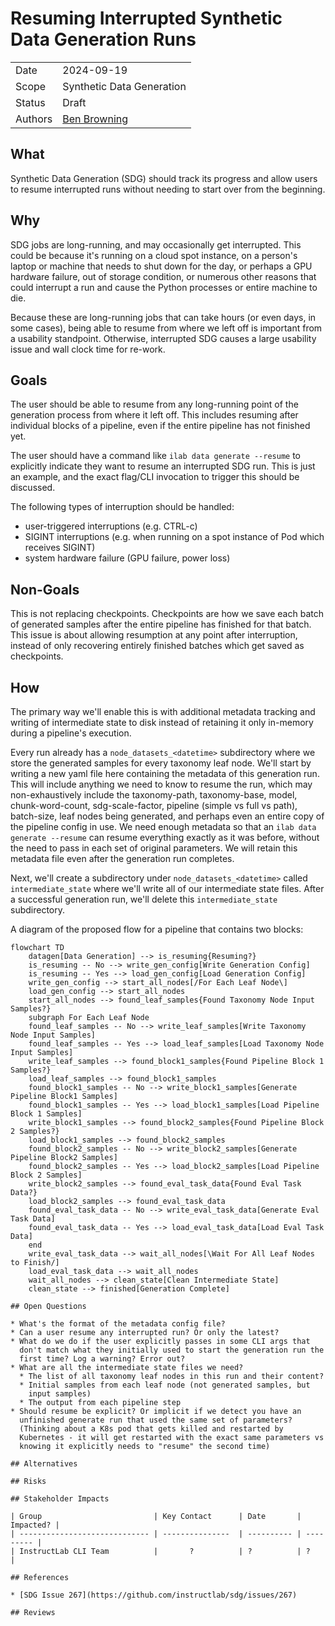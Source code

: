 # Resuming Interrupted Synthetic Data Generation Runs

|                |            |
| -------------- | ---------- |
| Date           | 2024-09-19 |
| Scope          | Synthetic Data Generation |
| Status         | Draft |
| Authors        | [Ben Browning](@bbrowning) |

## What

Synthetic Data Generation (SDG) should track its progress and allow
users to resume interrupted runs without needing to start over from
the beginning.

## Why

SDG jobs are long-running, and may occasionally get interrupted. This
could be because it's running on a cloud spot instance, on a person's
laptop or machine that needs to shut down for the day, or perhaps a
GPU hardware failure, out of storage condition, or numerous other
reasons that could interrupt a run and cause the Python processes or
entire machine to die.

Because these are long-running jobs that can take hours (or even days,
in some cases), being able to resume from where we left off is
important from a usability standpoint. Otherwise, interrupted SDG
causes a large usability issue and wall clock time for re-work.

## Goals

The user should be able to resume from any long-running point of the
generation process from where it left off. This includes resuming
after individual blocks of a pipeline, even if the entire pipeline has
not finished yet.

The user should have a command like `ilab data generate --resume` to
explicitly indicate they want to resume an interrupted SDG run. This
is just an example, and the exact flag/CLI invocation to trigger this
should be discussed.

The following types of interruption should be handled:

* user-triggered interruptions (e.g. CTRL-c)
* SIGINT interruptions (e.g. when running on a spot instance of Pod
  which receives SIGINT)
* system hardware failure (GPU failure, power loss)

## Non-Goals

This is not replacing checkpoints. Checkpoints are how we save each
batch of generated samples after the entire pipeline has finished for
that batch. This issue is about allowing resumption at any point after
interruption, instead of only recovering entirely finished batches
which get saved as checkpoints.

## How

The primary way we'll enable this is with additional metadata tracking
and writing of intermediate state to disk instead of retaining it only
in-memory during a pipeline's execution.

Every run already has a `node_datasets_<datetime>` subdirectory where
we store the generated samples for every taxonomy leaf node. We'll
start by writing a new yaml file here containing the metadata of this
generation run. This will include anything we need to know to resume
the run, which may non-exhaustively include the taxonomy-path,
taxonomy-base, model, chunk-word-count, sdg-scale-factor, pipeline
(simple vs full vs path), batch-size, leaf nodes being generated, and
perhaps even an entire copy of the pipeline config in use. We need
enough metadata so that an `ilab data generate --resume` can resume
everything exactly as it was before, without the need to pass in each
set of original parameters. We will retain this metadata file even
after the generation run completes.

Next, we'll create a subdirectory under `node_datasets_<datetime>`
called `intermediate_state` where we'll write all of our intermediate
state files. After a successful generation run, we'll delete this
`intermediate_state` subdirectory.

A diagram of the proposed flow for a pipeline that contains two
blocks:

```mermaid
flowchart TD
    datagen[Data Generation] --> is_resuming{Resuming?}
    is_resuming -- No --> write_gen_config[Write Generation Config]
    is_resuming -- Yes --> load_gen_config[Load Generation Config]
    write_gen_config --> start_all_nodes[/For Each Leaf Node\]
    load_gen_config --> start_all_nodes
    start_all_nodes --> found_leaf_samples{Found Taxonomy Node Input Samples?}
    subgraph For Each Leaf Node
    found_leaf_samples -- No --> write_leaf_samples[Write Taxonomy Node Input Samples]
    found_leaf_samples -- Yes --> load_leaf_samples[Load Taxonomy Node Input Samples]
    write_leaf_samples --> found_block1_samples{Found Pipeline Block 1 Samples?} 
    load_leaf_samples --> found_block1_samples
    found_block1_samples -- No --> write_block1_samples[Generate Pipeline Block1 Samples]
    found_block1_samples -- Yes --> load_block1_samples[Load Pipeline Block 1 Samples]
    write_block1_samples --> found_block2_samples{Found Pipeline Block 2 Samples?}
    load_block1_samples --> found_block2_samples
    found_block2_samples -- No --> write_block2_samples[Generate Pipeline Block2 Samples]
    found_block2_samples -- Yes --> load_block2_samples[Load Pipeline Block 2 Samples]
    write_block2_samples --> found_eval_task_data{Found Eval Task Data?}
    load_block2_samples --> found_eval_task_data
    found_eval_task_data -- No --> write_eval_task_data[Generate Eval Task Data]
    found_eval_task_data -- Yes --> load_eval_task_data[Load Eval Task Data]
    end
    write_eval_task_data --> wait_all_nodes[\Wait For All Leaf Nodes to Finish/]
    load_eval_task_data --> wait_all_nodes
    wait_all_nodes --> clean_state[Clean Intermediate State]
    clean_state --> finished[Generation Complete]

## Open Questions

* What's the format of the metadata config file?
* Can a user resume any interrupted run? Or only the latest?
* What do we do if the user explicitly passes in some CLI args that
  don't match what they initially used to start the generation run the
  first time? Log a warning? Error out?
* What are all the intermediate state files we need?
  * The list of all taxonomy leaf nodes in this run and their content?
  * Initial samples from each leaf node (not generated samples, but
    input samples)
  * The output from each pipeline step
* Should resume be explicit? Or implicit if we detect you have an
  unfinished generate run that used the same set of parameters?
  (Thinking about a K8s pod that gets killed and restarted by
  Kubernetes - it will get restarted with the exact same parameters vs
  knowing it explicitly needs to "resume" the second time)

## Alternatives

## Risks

## Stakeholder Impacts

| Group                         | Key Contact      | Date       | Impacted? |
| ----------------------------- | ---------------  | ---------- | --------- |
| InstructLab CLI Team          |       ?          | ?          | ?         |

## References

* [SDG Issue 267](https://github.com/instructlab/sdg/issues/267)

## Reviews
